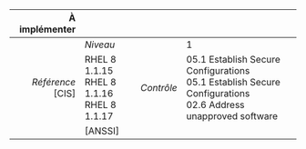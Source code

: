 
|           À implémenter    |    |    |    |
|----------------:|:---|---:|:---|
|                 |*Niveau*|| 1 |
|*Référence* [CIS]| RHEL 8 1.1.15<br>RHEL 8 1.1.16<br>RHEL 8 1.1.17 |*Contrôle*| 05.1 Establish Secure Configurations<br>05.1 Establish Secure Configurations<br>02.6 Address unapproved software |
|                 |[ANSSI] ||  |

